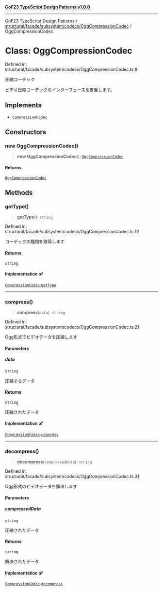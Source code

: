 [**GoF23 TypeScript Design Patterns v1.0.0**](../../../../../../README.md)

***

[GoF23 TypeScript Design Patterns](../../../../../../README.md) / [structural/facade/subsystem/codecs/OggCompressionCodec](../README.md) / OggCompressionCodec

# Class: OggCompressionCodec

Defined in: structural/facade/subsystem/codecs/OggCompressionCodec.ts:8

圧縮コーデック

ビデオ圧縮コーデックのインターフェースを定義します。

## Implements

- [`CompressionCodec`](../../CompressionCodec/interfaces/CompressionCodec.md)

## Constructors

### new OggCompressionCodec()

> **new OggCompressionCodec**(): [`OggCompressionCodec`](OggCompressionCodec.md)

#### Returns

[`OggCompressionCodec`](OggCompressionCodec.md)

## Methods

### getType()

> **getType**(): `string`

Defined in: structural/facade/subsystem/codecs/OggCompressionCodec.ts:12

コーデックの種類を取得します

#### Returns

`string`

#### Implementation of

[`CompressionCodec`](../../CompressionCodec/interfaces/CompressionCodec.md).[`getType`](../../CompressionCodec/interfaces/CompressionCodec.md#gettype)

***

### compress()

> **compress**(`data`): `string`

Defined in: structural/facade/subsystem/codecs/OggCompressionCodec.ts:21

Ogg形式でビデオデータを圧縮します

#### Parameters

##### data

`string`

圧縮するデータ

#### Returns

`string`

圧縮されたデータ

#### Implementation of

[`CompressionCodec`](../../CompressionCodec/interfaces/CompressionCodec.md).[`compress`](../../CompressionCodec/interfaces/CompressionCodec.md#compress)

***

### decompress()

> **decompress**(`compressedData`): `string`

Defined in: structural/facade/subsystem/codecs/OggCompressionCodec.ts:31

Ogg形式のビデオデータを解凍します

#### Parameters

##### compressedData

`string`

圧縮されたデータ

#### Returns

`string`

解凍されたデータ

#### Implementation of

[`CompressionCodec`](../../CompressionCodec/interfaces/CompressionCodec.md).[`decompress`](../../CompressionCodec/interfaces/CompressionCodec.md#decompress)
